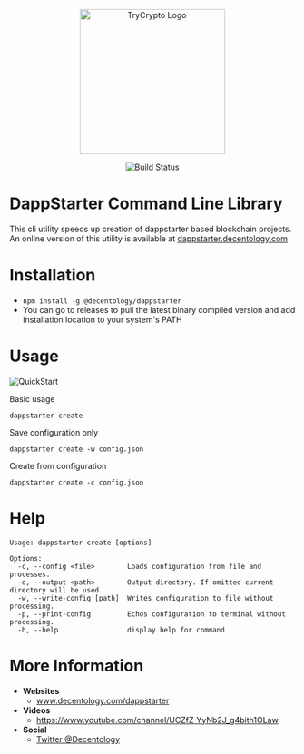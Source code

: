 <p align="center">
<img src="https://info.decentology.com/assets/brand/SVG/decentology-logo.svg" width="256" alt="TryCrypto Logo" />
</p>
<p align="center">
<img src="https://dev.azure.com/trycrypto/TryCrypto/_apis/build/status/decentology.dappstarter-cli?branchName=production" alt="Build Status">
</p>




# DappStarter Command Line Library
This cli utility speeds up creation of dappstarter based blockchain projects. An online version of this utility is available at [dappstarter.decentology.com](https://dappstarter.decentology.com)

# Installation
- ```npm install -g @decentology/dappstarter```
- You can go to releases to pull the latest binary compiled version and add installation location to your system's PATH

# Usage
![QuickStart](https://www.dropbox.com/s/vz1kkvz5tkjtblw/dappstarter-cli-branded.gif?raw=1)

Basic usage 

```
dappstarter create
```

Save configuration only
```
dappstarter create -w config.json
```

Create from configuration
```
dappstarter create -c config.json
```

# Help
```
Usage: dappstarter create [options]

Options:
  -c, --config <file>        Loads configuration from file and processes.
  -o, --output <path>        Output directory. If omitted current directory will be used.
  -w, --write-config [path]  Writes configuration to file without processing.
  -p, --print-config         Echos configuration to terminal without processing.
  -h, --help                 display help for command
```

# More Information
- **Websites**
    - www.decentology.com/dappstarter
- **Videos**
    - https://www.youtube.com/channel/UCZfZ-YyNb2J_g4bith1OLaw
- **Social**
    - [Twitter @Decentology](https://twitter.com/decentology)
